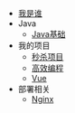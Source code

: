 * [我是谁](./docs/自我介绍.md)
* Java
  * [Java基础](./docs/java基础.md)
* 我的项目
  * [秒杀项目](./docs/秒杀项目.md)
  * [高效编程](./docs/高效编程.md)
  * [Vue](./docs/Vue.md)
* 部署相关
  * [Nginx](./docs/Nginx双活.md)